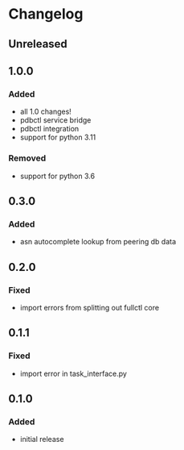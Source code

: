 # Changelog


## Unreleased


## 1.0.0
### Added
- all 1.0 changes!
- pdbctl service bridge
- pdbctl integration
- support for python 3.11
### Removed
- support for python 3.6


## 0.3.0
### Added
- asn autocomplete lookup from peering db data


## 0.2.0
### Fixed
- import errors from splitting out fullctl core


## 0.1.1
### Fixed
- import error in task_interface.py


## 0.1.0
### Added
- initial release